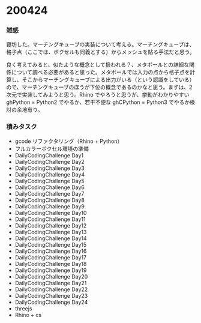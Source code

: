 # 200424  

### 雑感  

寝坊した。マーチングキューブの実装について考える。マーチングキューブは、格子点（ここでは、ボクセルも同義とする）からメッシュを貼る手法だと思う。  

良く考えてみると、似たような概念として扱われる？、メタボールとの詳細な関係について調べる必要があると思った。メタボールでは入力の点から格子点を計算し、そこからマーチングキューブによる出力がいる（という認識をしている）ので、マーチングキューブのほうが下位の概念であるのかなと思う。まずは、2次元で実装してみようと思う。Rhino でやろうと思うが、挙動がわかりやすい ghPython = Python2 でやるか、若干不便な ghCPython = Python3 でやるか検討の余地有り。  

### 積みタスク  

- gcode リファクタリング（Rhino + Python）  
- フルカラーボクセル環境の準備  
- DailyCodingChallenge Day1  
- DailyCodingChallenge Day2  
- DailyCodingChallenge Day3  
- DailyCodingChallenge Day4  
- DailyCodingChallenge Day5  
- DailyCodingChallenge Day6  
- DailyCodingChallenge Day7  
- DailyCodingChallenge Day8  
- DailyCodingChallenge Day9  
- DailyCodingChallenge Day10  
- DailyCodingChallenge Day11  
- DailyCodingChallenge Day12  
- DailyCodingChallenge Day13  
- DailyCodingChallenge Day14  
- DailyCodingChallenge Day15  
- DailyCodingChallenge Day16  
- DailyCodingChallenge Day17  
- DailyCodingChallenge Day18  
- DailyCodingChallenge Day19  
- DailyCodingChallenge Day20  
- DailyCodingChallenge Day21  
- DailyCodingChallenge Day22  
- DailyCodingChallenge Day23  
- DailyCodingChallenge Day24  
- threejs  
- Rhino + cs  